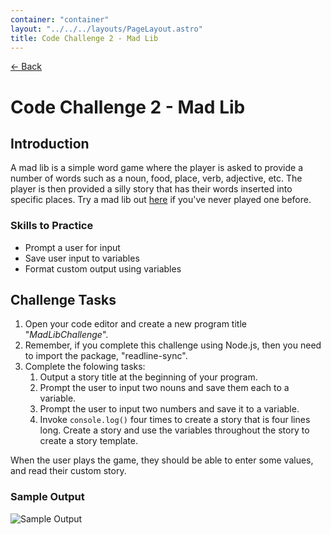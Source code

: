 ```yaml
---
container: "container"
layout: "../../../layouts/PageLayout.astro"
title: Code Challenge 2 - Mad Lib
---
```


[← Back](/comp-sci/code-challenges/)

# Code Challenge 2 - Mad Lib

## Introduction

A mad lib is a simple word game where the player is asked to provide a number of words such as a noun, food, place, verb, adjective, etc. The player is then provided a silly story that has their words inserted into specific places. Try a mad lib out [here](http://www.madtakes.com/libs/176.html) if you've never played one before.

### Skills to Practice

- Prompt a user for input
- Save user input to variables
- Format custom output using variables

## Challenge Tasks

1. Open your code editor and create a new program title "_MadLibChallenge_".
2. Remember, if you complete this challenge using Node.js, then you need to import the package, "readline-sync".
3. Complete the folowing tasks:
   1. Output a story title at the beginning of your program.
   2. Prompt the user to input two nouns and save them each to a variable.
   3. Prompt the user to input two numbers and save it to a variable.
   4. Invoke `console.log()` four times to create a story that is four lines long. Create a story and use the variables throughout the story to create a story template.

When the user plays the game, they should be able to enter some values, and read their custom story.

### Sample Output

![Sample Output](/assets/img/code-challenges/challenge-2-mad-lib-sample.gif)
